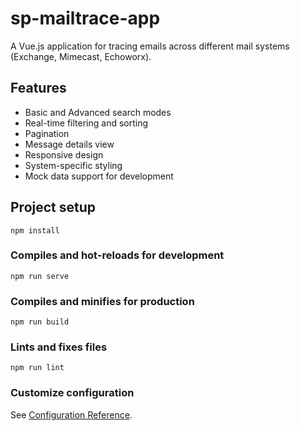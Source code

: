 # sp-mailtrace-app

A Vue.js application for tracing emails across different mail systems (Exchange, Mimecast, Echoworx).

## Features
- Basic and Advanced search modes
- Real-time filtering and sorting
- Pagination
- Message details view
- Responsive design
- System-specific styling
- Mock data support for development


## Project setup
```
npm install
```

### Compiles and hot-reloads for development
```
npm run serve
```

### Compiles and minifies for production
```
npm run build
```

### Lints and fixes files
```
npm run lint
```

### Customize configuration
See [Configuration Reference](https://cli.vuejs.org/config/).
